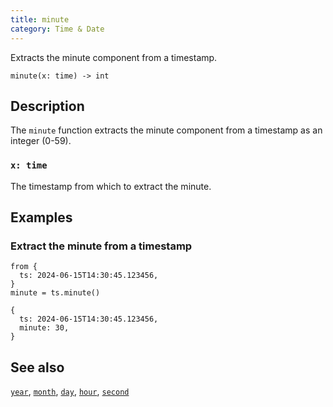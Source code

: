```yaml
---
title: minute
category: Time & Date
---
```


Extracts the minute component from a timestamp.

```tql
minute(x: time) -> int
```

## Description

The `minute` function extracts the minute component from a timestamp as an
integer (0-59).

### `x: time`

The timestamp from which to extract the minute.

## Examples

### Extract the minute from a timestamp

```tql
from {
  ts: 2024-06-15T14:30:45.123456,
}
minute = ts.minute()
```

```tql
{
  ts: 2024-06-15T14:30:45.123456,
  minute: 30,
}
```

## See also

[`year`](/reference/functions/year),
[`month`](/reference/functions/month),
[`day`](/reference/functions/day),
[`hour`](/reference/functions/hour),
[`second`](/reference/functions/second)
